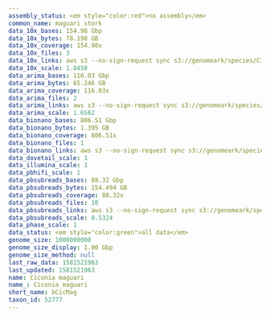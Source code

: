 ```yaml
---
assembly_status: <em style="color:red">no assembly</em>
common_name: maguari stork
data_10x_bases: 154.98 Gbp
data_10x_bytes: 78.198 GB
data_10x_coverage: 154.98x
data_10x_files: 3
data_10x_links: aws s3 --no-sign-request sync s3://genomeark/species/Ciconia_maguari/bCicMag1/genomic_data/10x/ .<br>
data_10x_scale: 1.8458
data_arima_bases: 116.03 Gbp
data_arima_bytes: 65.246 GB
data_arima_coverage: 116.03x
data_arima_files: 2
data_arima_links: aws s3 --no-sign-request sync s3://genomeark/species/Ciconia_maguari/bCicMag1/genomic_data/arima/ .<br>
data_arima_scale: 1.6562
data_bionano_bases: 806.51 Gbp
data_bionano_bytes: 1.395 GB
data_bionano_coverage: 806.51x
data_bionano_files: 1
data_bionano_links: aws s3 --no-sign-request sync s3://genomeark/species/Ciconia_maguari/bCicMag1/genomic_data/bionano/ .<br>
data_dovetail_scale: 1
data_illumina_scale: 1
data_pbhifi_scale: 1
data_pbsubreads_bases: 88.32 Gbp
data_pbsubreads_bytes: 154.494 GB
data_pbsubreads_coverage: 88.32x
data_pbsubreads_files: 10
data_pbsubreads_links: aws s3 --no-sign-request sync s3://genomeark/species/Ciconia_maguari/bCicMag1/genomic_data/pacbio/ . --exclude "*ccs.bam*"<br>
data_pbsubreads_scale: 0.5324
data_phase_scale: 1
data_status: <em style="color:green">all data</em>
genome_size: 1000000000
genome_size_display: 1.00 Gbp
genome_size_method: null
last_raw_data: 1581521963
last_updated: 1581521963
name: Ciconia maguari
name_: Ciconia_maguari
short_name: bCicMag
taxon_id: 52777
---
```

